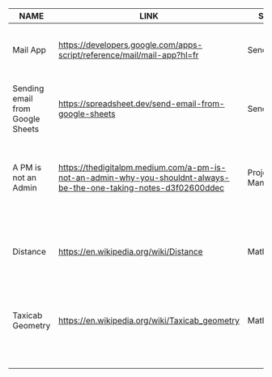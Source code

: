
| NAME | LINK | SUBJECT | REASON |
|----------|----------|-----|-------|
| Mail App | https://developers.google.com/apps-script/reference/mail/mail-app?hl=fr  | Send email | Communication Team, to send an email with total control on the content |
| Sending email from Google Sheets | https://spreadsheet.dev/send-email-from-google-sheets | Send email | QA Communication, to send a mail when there is a failure on the test case |
| A PM is not an Admin | https://thedigitalpm.medium.com/a-pm-is-not-an-admin-why-you-shouldnt-always-be-the-one-taking-notes-d3f02600ddec | Project Manager  | Team Organisation, to clarify the role of the project manager that is cleary not an assistant |
| Distance | https://en.wikipedia.org/wiki/Distance | Mathematiques | Tanks management how to calculate the minimal distance of a path |
| Taxicab Geometry | https://en.wikipedia.org/wiki/Taxicab_geometry | Mathematiques | Tanks management, to calculate a distance between two points |
|  |  |  |  |
|  |  |  |  |
|  |  |  |  |
|  |  |  |  |
|  |  |  |  |

       

